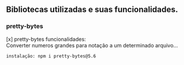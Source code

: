 ## Bibliotecas utilizadas e suas funcionalidades.

### pretty-bytes
 [x] pretty-bytes
    funcionalidades: <br>
    Converter numeros grandes para notação a um determinado arquivo...

    instalação: npm i pretty-bytes@5.6